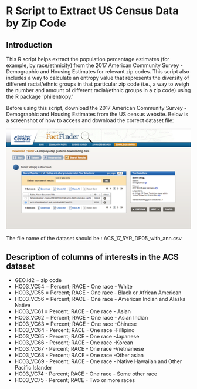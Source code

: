 # R Script to Extract US Census Data by Zip Code

## Introduction 
This R script helps extract the population percentage estimates (for example, by race/ethnicity) from the 2017 American Community Survey - Demographic and Housing Estimates for relevant zip codes. This script also includes a way to calculate an entropy value that represents the diversity of different racial/ethnic groups in that particular zip code (i.e., a way to weigh the number and amount of different racial/ethnic groups in a zip code) using the R package 'philentropy.'

Before using this script, download the 2017 American Community Survey - Demographic and Housing Estimates from the US census website. Below is a screenshot of how to access and download the correct dataset file:

![ACS_screenshot](ACS_dataset_extraction_screenshot.png)

The file name of the dataset should be : ACS_17_5YR_DP05_with_ann.csv

## Description of columns of interests in the ACS dataset

- GEO.id2 = zip code 
- HC03_VC54 = Percent; RACE - One race - White
- HC03_VC55 = Percent; RACE - One race - Black or African American
- HC03_VC56 = Percent; RACE - One race - American Indian and Alaska Native
- HC03_VC61 = Percent; RACE - One race - Asian
- HC03_VC62 = Percent; RACE - One race - Asian Indian
- HC03_VC63 = Percent; RACE - One race -Chinese 
- HC03_VC64 - Percent; RACE - One race -Fillipino 
- HC03_VC65 - Percent; RACE - One race -Japanese 
- HC03_VC66 - Percent; RACE - One race -Korean 
- HC03_VC67 - Percent; RACE - One race -Vietnamese 
- HC03_VC68 - Percent; RACE - One race -Other asian
- HC03_VC69 - Percent; RACE - One race - Native Hawaiian and Other Pacific Islander
- HC03_VC74 - Percent; RACE - One race - Some other race
- HC03_VC75 - Percent; RACE - Two or more races


